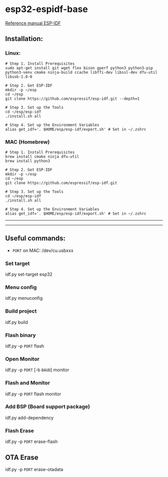# esp32-espidf-base

[Reference manual ESP-IDF](https://docs.espressif.com/projects/esp-idf/en/latest/esp32/index.html)

## Installation:

### Linux:
```
# Step 1. Install Prerequisites
sudo apt-get install git wget flex bison gperf python3 python3-pip python3-venv cmake ninja-build ccache libffi-dev libssl-dev dfu-util libusb-1.0-0

# Step 2. Get ESP-IDF
mkdir -p ~/esp
cd ~/esp
git clone https://github.com/espressif/esp-idf.git --depth=1

# Step 3. Set up the Tools
cd ~/esp/esp-idf
./install.sh all

# Step 4. Set up the Environment Variables
alias get_idf='. $HOME/esp/esp-idf/export.sh' # Set in ~/.zshrc
```

### MAC (Homebrew)
```
# Step 1. Install Prerequisites
brew install cmake ninja dfu-util
brew install python3

# Step 2. Get ESP-IDF
mkdir -p ~/esp
cd ~/esp
git clone https://github.com/espressif/esp-idf.git

# Step 3. Set up the Tools
cd ~/esp/esp-idf
./install.sh all

# Step 4. Set up the Environment Variables
alias get_idf='. $HOME/esp/esp-idf/export.sh' # Set in ~/.zshrc
```

---
---

## Useful commands:

* `PORT` on MAC: /dev/cu.usbxxx

### Set target
idf.py set-target esp32

### Menu config
idf.py menuconfig

### Build project
idf.py build

### Flash binary
idf.py -p `PORT` flash

### Open Monitor
idf.py -p `PORT` [-b `BAUD`] monitor

### Flash and Monitor
idf.py -p `PORT` flash monitor

### Add BSP (Board support package)
idf.py add-dependency <dependency>

### Flash Erase
idf.py -p `PORT` erase-flash

## OTA Erase
idf.py -p `PORT` erase-otadata


